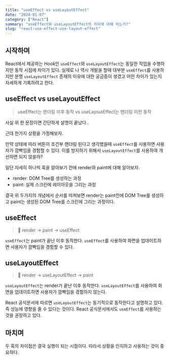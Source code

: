 ```yaml
---
title: "useEffect vs useLayoutEffect"
date: "2024-01-07"
category: ["React"]
summary: "useEffect와 useLayoutEffect의 차이에 대해 아는가?"
slug: "react-use-effect-use-layout-effect"
---
```


## 시작하며

React에서 제공하는 Hook인 `useEffect`와 `useLayoutEffect`는 동일한 작업을 수행하지만 동작 시점에 차이가 있다. 
실제로 나 역시 개발을 할때 대부분 `useEffect`를 사용하지만 분명 `useLayoutEffect` 존재의 이유에 대한 궁금증이 생겼고 어떤 차이가 있는지 자세하게 기록하려고 한다.


## useEffect vs useLayoutEffect

> useEffect는 랜더링 이후 동작 vs useLayoutEffect는 랜더링 이전 동작

사실 위 한 문장이면 간단하게 설명이 끝났다..

근데 한가지 상황을 가정해보자.

만약 상태에 따라 버튼이 조건부 랜더링 된다고 생각했을때 `useEffect`를 사용하면 사용자가 깜빡임을 경험할 수 있다. 이를 방지하기 위해서 `useLayoutEffect`를 사용하여 개선하면 되지 않을까?

일단 자세히 하나씩 훅을 알아보기 전에 render와 paint에 대해 알아보자.

- render: DOM Tree를 생성하는 과정
- paint: 실제 스크린에 레이아웃을 그리는 과정

결국 위 두가지의 개념에서 순서를 따져보면 render는 paint전에 DOM Tree를 생성하고 paint는 생성된 DOM Tree를 스크린에 그리는 과정이다.


## useEffect

> 📄 render -> paint -> useEffect

`useEffect`는 paint가 끝난 이후 동작한다. `useEffect`를 사용하여 화면을 업데이트하면 사용자가 깜빡임을 경험할 수 있다.


## useLayoutEffect

> 📄 render -> useLayoutEffect -> paint

`useLayoutEffect`는 render가 끝난 이후 동작한다. `useLayoutEffect`를 사용하여 화면을 업데이트하면 사용자가 깜빡임을 경험하지 않는다.

React 공식문서에 따르면 `useLayoutEffect`는 동기적으로 동작한다고 설명하고 있다. 즉 성능에 영향을 줄 수 있다는 것이다. React 공식문서에서도 `useEffect`를 사용하는 것을 권장하고 있다.


## 마치며
두 훅의 차이점은 결국 실행이 되는 시점이다. 따라서 상황을 인지하고 사용하는 것이 중요하다.

